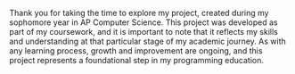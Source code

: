 Thank you for taking the time to explore my project, created during my sophomore year in AP Computer Science. This project was developed as part of my coursework, and it is important to note that it reflects my skills and understanding at that particular stage of my academic journey. As with any learning process, growth and improvement are ongoing, and this project represents a foundational step in my programming education.
